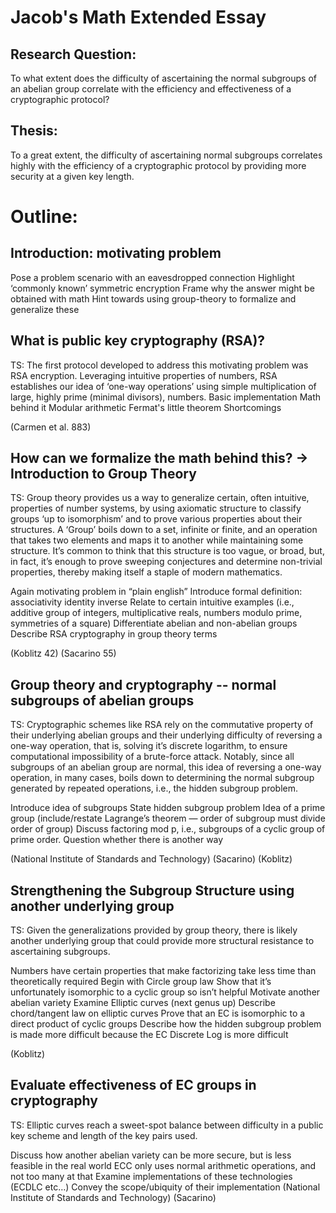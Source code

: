 # Jacob's Math Extended Essay

## Research Question:

To what extent does the difficulty of ascertaining the normal subgroups of an abelian group correlate with the efficiency and effectiveness of a cryptographic protocol?

## Thesis:

To a great extent, the difficulty of ascertaining normal subgroups correlates highly with the efficiency of a cryptographic protocol by providing more security at a given key length.

# Outline:

## Introduction: motivating problem

Pose a problem scenario with an eavesdropped connection
Highlight ‘commonly known’ symmetric encryption
Frame why the answer might be obtained with math
Hint towards using group-theory to formalize and generalize these

## What is public key cryptography (RSA)?

TS: The first protocol developed to address this motivating problem was RSA encryption. Leveraging intuitive properties of numbers, RSA establishes our idea of ‘one-way operations’ using simple multiplication of large, highly prime (minimal divisors), numbers.
Basic implementation
Math behind it
Modular arithmetic
Fermat's little theorem
Shortcomings

(Carmen et al. 883)

## How can we formalize the math behind this? -> Introduction to Group Theory

TS: Group theory provides us a way to generalize certain, often intuitive, properties of number systems, by using axiomatic structure to classify groups ‘up to isomorphism’ and to prove various properties about their structures. A ‘Group’ boils down to a set, infinite or finite, and an operation that takes two elements and maps it to another while maintaining some structure. It’s common to think that this structure is too vague, or broad, but, in fact, it’s enough to prove sweeping conjectures and determine non-trivial properties, thereby making itself a staple of modern mathematics.

Again motivating problem in “plain english”
Introduce formal definition: associativity identity inverse
Relate to certain intuitive examples (i.e., additive group of integers, multiplicative reals, numbers modulo prime, symmetries of a square)
Differentiate abelian and non-abelian groups
Describe RSA cryptography in group theory terms

(Koblitz 42)
(Sacarino 55)

## Group theory and cryptography -- normal subgroups of abelian groups

TS: Cryptographic schemes like RSA rely on the commutative property of their underlying abelian groups and their underlying difficulty of reversing a one-way operation, that is, solving it’s discrete logarithm, to ensure computational impossibility of a brute-force attack. Notably, since all subgroups of an abelian group are normal, this idea of reversing a one-way operation, in many cases, boils down to determining the normal subgroup generated by repeated operations, i.e., the hidden subgroup problem.

Introduce idea of subgroups
State hidden subgroup problem
Idea of a prime group (include/restate Lagrange’s theorem — order of subgroup must divide order of group)
Discuss factoring mod p, i.e., subgroups of a cyclic group of prime order.
Question whether there is another way

(National Institute of Standards and Technology)
(Sacarino)
(Koblitz)

## Strengthening the Subgroup Structure using another underlying group

TS: Given the generalizations provided by group theory, there is likely another underlying group that could provide more structural resistance to ascertaining subgroups.

Numbers have certain properties that make factorizing take less time than theoretically required
Begin with Circle group law
Show that it’s unfortunately isomorphic to a cyclic group so isn’t helpful
Motivate another abelian variety
Examine Elliptic curves (next genus up)
Describe chord/tangent law on elliptic curves
Prove that an EC is isomorphic to a direct product of cyclic groups
Describe how the hidden subgroup problem is made more difficult because the EC Discrete Log is more difficult

(Koblitz)

## Evaluate effectiveness of EC groups in cryptography

TS: Elliptic curves reach a sweet-spot balance between difficulty in a public key scheme and length of the key pairs used.

Discuss how another abelian variety can be more secure, but is less feasible in the real world
ECC only uses normal arithmetic operations, and not too many at that
Examine implementations of these technologies (ECDLC etc…)
Convey the scope/ubiquity of their implementation
(National Institute of Standards and Technology) (Sacarino)
